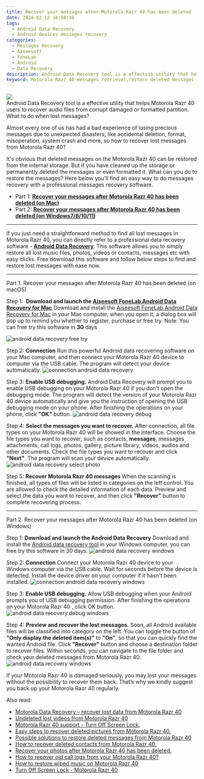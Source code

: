 ```yaml
---
title: Recover your messages after Motorola Razr 40 has been deleted
date: 2024-02-12 16:58:38
tags: 
  - Android Data Recovery
  - Android devices messages recovery
categories: 
  - Messages Recovery
  - Aiseesoft
  - FoneLab
  - Android
  - Data Recovery
description: Android Data Recovery tool is a effective utility that helps Motorola Razr 40 users to recover audio files from corrupt damaged or formatted partition.
keyword: Motorola Razr 40 messages retrieval,restore deleted messages files on Motorola Razr 40,save lost text messages on Motorola Razr 40,retrieve wiped messages Motorola Razr 40,broken Motorola Razr 40 text messages recovery solution,Unerase text messages from Motorola Razr 40,Motorola Razr 40 data recovery,get back deleted messages from Motorola Razr 40 android,how to recover messages on Motorola Razr 40,my messages deleted from Motorola Razr 40 how to undo messages,restore messages when deleted in Motorola Razr 40,how to get messages back from Motorola Razr 40
---
```


<img src="https://img0mobiles.techidaily.com/images/best-assets/devices/motorola/motorola-razr-40/1.jpg" class="atpl-imgstyle"  />

<div class="atpl-content atpl-for-fonelab-android recover-messages">

<div class="atpl-post-description-part-1">
Android Data Recovery tool is a effective utility that helps Motorola Razr 40 users to recover audio files from corrupt damaged or formatted partition.
</div>




<div class="atpl-post-description-part-2">
<div class="tpl-content-sub-paragraph-title">
  What to do when lost messages?
</div>
<div class="tpl-content-sub-paragraph-content">
  <p>
      Almost every one of us has had a bad experience of losing precious messages due to unexpected disasters, like accidental deletion, format, misoperation, system crash and more, so how to recover lost messages from Motorola Razr 40?
  </p>
  <p>
      It's obvious that deleted messages on the Motorola Razr 40 can be restored from the internal storage. But if you have cleaned up the storage or permanently deleted the messages or even formatted it. What can you do to restore the messages? Here below you'll find an easy way to do messages recovery with a professional messages recovery software.
  </p>
</div>
</div>

<ul>
  <li>Part 1: <strong><a href="#p1">Recover your messages after Motorola Razr 40 has been deleted (on Mac)</a></strong></li>
  <li>Part 2: <strong><a href="#p2">Recover your messages after Motorola Razr 40 has been deleted (on Windows7/8/10/11)</a></strong></li>
</ul>

<hr>
<div class="atpl-post-description-part-3">
<div class="tpl-content-sub-paragraph-normal">
  <p>
    If you just need a straightforward method to find all lost messages in Motorola Razr 40, you can directly refer to a professional data recovery software - <a href="https://tools.techidaily.com/aiseesoft-android-data-recovery/" target="_blank" rel="noopener"><strong>Android Data Recovery</strong></a>. This software allows you to simply restore all lost music files, photos, videos or contacts, messages etc with easy clicks. Free download this software and follow below steps to find and restore lost messages with ease now.
  </p>
</div>
</div>


<!-- Part 1 -->
<a id="p1" name="p1" ></a><hr>

<div>
  <span class="atpl-step-part-style">Part 1. Recover your messages after Motorola Razr 40 has been deleted (on macOS)</span>
</div>  

<span class="atpl-stepstyle-a"><span>Step 1: </span></span> <strong>Download and launch the <a href="https://tools.techidaily.com/aiseesoft-android-data-recovery-for-mac/" target="_blank" rel="noopener">Aiseesoft FoneLab Android Data Recovery for Mac</a></strong>
Download and install the <a href="https://tools.techidaily.com/aiseesoft-android-data-recovery-for-mac/" target="_blank" rel="noopener">Aiseesoft FoneLab Android Data Recovery for Mac</a> in your Mac computer, when you open it, a dialog box will pop up to remind you whether to register, purchase or free try.
Note: You can free try this software in <strong>30</strong> days

<img src="https://tools.techidaily.com/images/apps/aiseesoft/android-data-recovery/mac-free-try.png" class="atpl-imgstyle" alt="android data recovery free try" />

<span class="atpl-stepstyle-a"><span>Step 2: </span></span> <strong>Connection</strong>
Run this powerful Android data recovering software on your Mac computer, and then connect your Motorola Razr 40 device to computer via the USB cable. The program will detect your device automatically.
<img src="https://tools.techidaily.com/images/apps/aiseesoft/android-data-recovery/mac-connection-interface.jpg" class="atpl-imgstyle" alt="connection android data recovery" />

<span class="atpl-stepstyle-a"><span>Step 3: </span></span> <strong>Enable USB debugging.</strong>
Android Data Recovery will prompt you to enable USB debugging on your Motorola Razr 40  if you don't open the debugging mode. The program will detect the version of your Motorola Razr 40 device automatically and give you the instruction of opening the USB debugging mode on your phone. After finishing the operations on your phone, click <strong>"OK"</strong> button.
<img src="https://tools.techidaily.com/images/apps/aiseesoft/android-data-recovery/mac-android-usb-debug.jpg"  class="atpl-imgstyle" alt="android data recovery debug" />

<span class="atpl-stepstyle-a"><span>Step 4: </span></span> <strong>Select the messages you want to recover.</strong>
After connection, all file types on your Motorola Razr 40 will be showed in the interface. Choose the file types you want to recover, such as contacts, <strong>messages</strong>, messages attachments, call logs, photos, gallery, picture library, videos, audios and other documents. Check the file types you want to recover and click  <b>"Next"</b>. The program will scan your device automatically.
<img src="https://tools.techidaily.com/images/apps/aiseesoft/android-data-recovery/mac-choose-type-messages.jpg" class="atpl-imgstyle" alt="android data recovery select photo" />

<span class="atpl-stepstyle-a"><span>Step 5: </span></span> <strong>Recover Motorola Razr 40 messages</strong>
When the scanning is finished, all types of files will be listed in categories on the left control. You are allowed to check the detailed information of each data. Preview and select the data you want to recover, and then click <b>"Recover"</b> button to complete recovering process.

<a id="p2" name="p2"></a><hr>

<div class="atpl-step-part-style">Part 2. Recover your messages after Motorola Razr 40 has been deleted (on Windows)</div>

<span class="atpl-stepstyle-a"><span>Step 1: </span></span> <strong>Download and launch the Android Data Recovery</strong>
Download and install the <a href="https://tools.techidaily.com/aiseesoft-android-data-recovery-for-win/" target="_blank" rel="noopener">Android data recovery tool</a> in your Windows computer, you can free try this software in 30 days.
<img src="https://tools.techidaily.com/images/apps/aiseesoft/android-data-recovery/win-start-interface.png"  class="atpl-imgstyle" alt="android data recovery windows" />

<span class="atpl-stepstyle-a"><span>Step 2: </span></span> <strong>Connection</strong>
Connect your Motorola Razr 40 device to your Windows computer via the USB cable. Wait for seconds before the device is detected. Install the device driver on your computer if it hasn't been installed.
<img src="https://tools.techidaily.com/images/apps/aiseesoft/android-data-recovery/win-connection-interface.png" class="atpl-imgstyle" alt="connection android data recovery windows" />

<span class="atpl-stepstyle-a"><span>Step 3: </span></span> <strong>Enable USB debugging.</strong>
Allow USB debugging when your Android prompts you of USB debugging permission. After finishing the operations on your Motorola Razr 40 , click OK button.
<img src="https://tools.techidaily.com/images/apps/aiseesoft/android-data-recovery/win-android-usb-debug.png" class="atpl-imgstyle" alt="android data recovery debug windows" />

<span class="atpl-stepstyle-a"><span>Step 4: </span></span> <strong>Preview and recover the lost messages.</strong>
Soon, all Android available files will be classified into category on the left. You can toggle the button of <b>"Only display the deleted item(s)"</b> to <b>"On"</b>, so that you can quickly find the wanted Android file. Click <b>"Recover"</b> button and choose a destination folder to recover files. Within seconds, you can navigate to the file folder and check your deleted messages from Motorola Razr 40.
<img src="https://tools.techidaily.com/images/apps/aiseesoft/android-data-recovery/win-recover-messages.jpg" class="atpl-imgstyle" alt="android data recovery windows" />

<div class="atpl-post-description-part-4">
<div class="tpl-content-sub-paragraph-normal">
    <p>
        If your Motorola Razr 40 is damaged seriously, you may lost your messages without the possibility to recover them back. That’s why we kindly suggest you back up your Motorola Razr 40 regularly.
    </p>
</div>
</div>

<ins class="adsbygoogle"
     style="display:block"
     data-ad-client="ca-pub-7571918770474297"
     data-ad-slot="8358498916"
     data-ad-format="auto"
     data-full-width-responsive="true"></ins>

<span class="atpl-alsoreadstyle">Also read:</span>
<div><ul>
<li><a href="/motorola-data-recovery-recover-lost-data-from-motorola-razr-40-by-fonelab-android-recover-data/" target="_blank" rel="noopener"><u>Motorola Data Recovery – recover lost data from Motorola Razr 40</u></a></li>
<li><a href="/undeleted-lost-videos-from-motorola-razr-40-by-fonelab-android-recover-video/" target="_blank" rel="noopener"><u>Undeleted lost videos from Motorola Razr 40</u></a></li>
<li><a href="/motorola-razr-40-support-turn-off-screen-lock-by-drfone-android-unlock-android-unlock/" target="_blank" rel="noopener"><u>Motorola Razr 40 support - Turn Off Screen Lock.</u></a></li>
<li><a href="/easy-steps-to-recover-deleted-pictures-from-motorola-razr-40-by-fonelab-android-recover-pictures/" target="_blank" rel="noopener"><u>Easy steps to recover deleted pictures from Motorola Razr 40.</u></a></li>
<li><a href="/possible-solutions-to-restore-deleted-messages-from-motorola-razr-40-by-fonelab-android-recover-messages/" target="_blank" rel="noopener"><u>Possible solutions to restore deleted messages from Motorola Razr 40</u></a></li>
<li><a href="/how-to-recover-deleted-contacts-from-motorola-razr-40-by-fonelab-android-recover-contacts/" target="_blank" rel="noopener"><u>How to recover deleted contacts from Motorola Razr 40.</u></a></li>
<li><a href="/recover-your-photos-after-motorola-razr-40-has-been-deleted-by-fonelab-android-recover-photos/" target="_blank" rel="noopener"><u>Recover your photos after Motorola Razr 40 has been deleted.</u></a></li>
<li><a href="/how-to-recover-old-call-logs-from-your-motorola-razr-40-by-fonelab-android-recover-call-logs/" target="_blank" rel="noopener"><u>How to recover old call logs from your Motorola Razr 40?</u></a></li>
<li><a href="/how-to-restore-wiped-music-on-motorola-razr-40-by-fonelab-android-recover-music/" target="_blank" rel="noopener"><u>How to restore wiped music on Motorola Razr 40</u></a></li>
<li><a href="/turn-off-screen-lock-motorola-razr-40-by-drfone-android-unlock-android-unlock/" target="_blank" rel="noopener"><u>Turn Off Screen Lock - Motorola Razr 40</u></a></li>
</ul></div>

</div>
